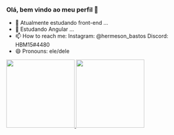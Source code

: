### Olá, bem vindo ao meu perfil 👋

- 🔭 Atualmente estudando front-end ...
- 🌱 Estudando Angular ...
- 📫 How to reach me:
        Instagram: @hermeson_bastos
        Discord: HBM15#4480
- 😄 Pronouns: ele/dele

<div style = "display: flex; flex-direction: row">
  <a href="https://youtu.be/HluANRwPyNo">
  <img height="180em" src="https://github-readme-stats.vercel.app/api?username=hermesonbastos&show_icons=true&theme=merko&include_all_commits=true&count_private=true"/>
  <img height="180em" src="https://github-readme-stats.vercel.app/api/top-langs/?username=hermesonbastos&layout=compact&langs_count=7&theme=merko"/>
</div>
